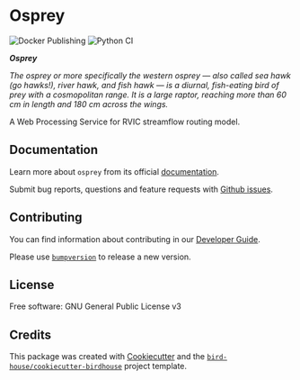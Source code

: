 # Osprey
![Docker Publishing](https://github.com/pacificclimate/osprey/workflows/Docker%20Publishing/badge.svg)
![Python CI](https://github.com/pacificclimate/osprey/workflows/Python%20CI/badge.svg)

___Osprey___

_The osprey or more specifically the western osprey — also called sea hawk (go hawks!), river hawk, and fish hawk — is a diurnal, fish-eating bird of prey with a cosmopolitan range. It is a large raptor, reaching more than 60 cm in length and 180 cm across the wings._

A Web Processing Service for RVIC streamflow routing model.

## Documentation
Learn more about `osprey` from its official [documentation](https://pacificclimate.github.io/osprey/).

Submit bug reports, questions and feature requests with [Github issues](https://github.com/pacificclimate/osprey/issues).

## Contributing
You can find information about contributing in our [Developer Guide](https://pacificclimate.github.io/osprey/dev_guide.html).

Please use [`bumpversion`](https://pypi.org/project/bumpversion/) to release a new version.

## License
Free software: GNU General Public License v3

## Credits
This package was created with [Cookiecutter](https://github.com/audreyr/cookiecutter) and the [`bird-house/cookiecutter-birdhouse`](https://github.com/bird-house/cookiecutter-birdhouse) project template.
